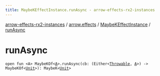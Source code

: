 ```yaml
---
title: MaybeKEffectInstance.runAsync - arrow-effects-rx2-instances
---
```


[arrow-effects-rx2-instances](../../index.html) / [arrow.effects](../index.html) / [MaybeKEffectInstance](index.html) / [runAsync](./run-async.html)

# runAsync

`open fun <A> MaybeKOf<`[`A`](run-async.html#A)`>.runAsync(cb: (Either<`[`Throwable`](https://kotlinlang.org/api/latest/jvm/stdlib/kotlin/-throwable/index.html)`, `[`A`](run-async.html#A)`>) -> MaybeKOf<`[`Unit`](https://kotlinlang.org/api/latest/jvm/stdlib/kotlin/-unit/index.html)`>): MaybeK<`[`Unit`](https://kotlinlang.org/api/latest/jvm/stdlib/kotlin/-unit/index.html)`>`
